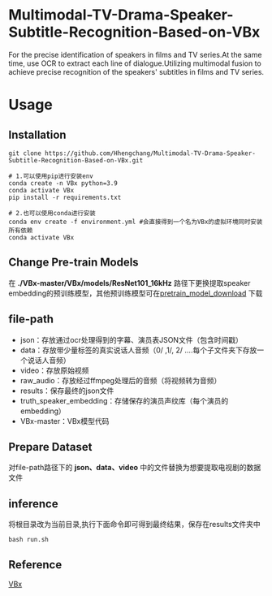 # Multimodal-TV-Drama-Speaker-Subtitle-Recognition-Based-on-VBx
For the precise identification of speakers in films and TV series.At the same time, use OCR to extract each line of dialogue.Utilizing multimodal fusion to achieve precise recognition of the speakers' subtitles in films and TV series.

# Usage
## Installation
```
git clone https://github.com/Hhengchang/Multimodal-TV-Drama-Speaker-Subtitle-Recognition-Based-on-VBx.git

# 1.可以使用pip进行安装env
conda create -n VBx python=3.9
conda activate VBx
pip install -r requirements.txt

# 2.也可以使用conda进行安装
conda env create -f environment.yml #会直接得到一个名为VBx的虚拟环境同时安装所有依赖
conda activate VBx
```
## Change Pre-train Models
在 **./VBx-master/VBx/models/ResNet101_16kHz** 路径下更换提取speaker embedding的预训练模型，其他预训练模型可在[pretrain_model_download](https://github.com/wenet-e2e/wespeaker/blob/master/docs/pretrained.md) 下载
## file-path
- json：存放通过ocr处理得到的字幕、演员表JSON文件（包含时间戳）
- data：存放带少量标签的真实说话人音频（0/ ,1/, 2/ ....每个子文件夹下存放一个说话人音频）
- video：存放原始视频
- raw_audio：存放经过ffmpeg处理后的音频（将视频转为音频）
- results：保存最终的json文件
- truth_speaker_embedding：存储保存的演员声纹库（每个演员的embedding）
- VBx-master：VBx模型代码
## Prepare Dataset
对file-path路径下的 **json、data、video** 中的文件替换为想要提取电视剧的数据文件
## inference
将根目录改为当前目录,执行下面命令即可得到最终结果，保存在results文件夹中
```
bash run.sh
```
## Reference
[VBx](https://github.com/BUTSpeechFIT/VBx)






